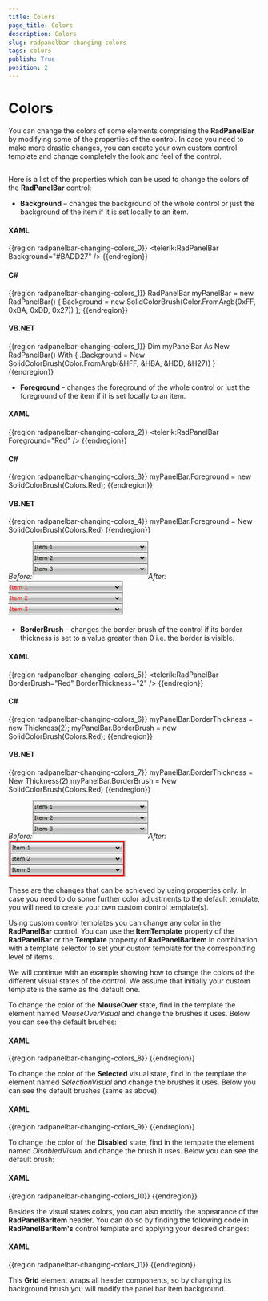 ```yaml
---
title: Colors
page_title: Colors
description: Colors
slug: radpanelbar-changing-colors
tags: colors
publish: True
position: 2
---
```


# Colors



You can change the colors of some elements comprising the __RadPanelBar__ by modifying some of the properties of the control. In case you need to make more drastic changes, you can create your own custom control template and change completely the look and feel of the control.
	  

## 

Here is a list of the properties which can be used to change the colors of the __RadPanelBar__ control:
		

* __Background__ – changes the background of the whole control or just the background of the item if it is set locally to an item.
			

#### __XAML__

{{region radpanelbar-changing-colors_0}}
	<telerik:RadPanelBar Background="#BADD27" />
	{{endregion}}



#### __C#__

{{region radpanelbar-changing-colors_1}}
			RadPanelBar myPanelBar = new RadPanelBar()
			{
				Background = new SolidColorBrush(Color.FromArgb(0xFF, 0xBA, 0xDD, 0x27))
			};
	{{endregion}}



#### __VB.NET__

{{region radpanelbar-changing-colors_1}}
		Dim myPanelBar As New RadPanelBar() With {
		 .Background = New SolidColorBrush(Color.FromArgb(&HFF, &HBA, &HDD, &H27))
		}
	{{endregion}}



* __Foreground__ - changes the foreground of the whole control or just the foreground of the item if it is set locally to an item.
			

#### __XAML__

{{region radpanelbar-changing-colors_2}}
	<telerik:RadPanelBar Foreground="Red" />
	{{endregion}}



#### __C#__

{{region radpanelbar-changing-colors_3}}
			myPanelBar.Foreground = new SolidColorBrush(Colors.Red);
	{{endregion}}



#### __VB.NET__

{{region radpanelbar-changing-colors_4}}
		myPanelBar.Foreground = New SolidColorBrush(Colors.Red)
	{{endregion}}

*Before:*![Rad Panel Bar foreground before](images/RadPanelBar_foreground_before.png)*After:*![Rad Panel Bar foreground after](images/RadPanelBar_foreground_after.png)

* __BorderBrush__ - changes the border brush of the control if its border thickness is set to a value greater than 0 i.e. the border is visible.
			

#### __XAML__

{{region radpanelbar-changing-colors_5}}
	<telerik:RadPanelBar BorderBrush="Red" BorderThickness="2" />
	{{endregion}}



#### __C#__

{{region radpanelbar-changing-colors_6}}
			myPanelBar.BorderThickness = new Thickness(2);
			myPanelBar.BorderBrush = new SolidColorBrush(Colors.Red);
	{{endregion}}



#### __VB.NET__

{{region radpanelbar-changing-colors_7}}
		myPanelBar.BorderThickness = New Thickness(2)
		myPanelBar.BorderBrush = New SolidColorBrush(Colors.Red)
	{{endregion}}

*Before:*![Rad Panel Bar foreground before](images/RadPanelBar_foreground_before.png)*After:*![Rad Panel Bar border red](images/RadPanelBar_border_red.png)

These are the changes that can be achieved by using properties only. In case you need to do some further color adjustments to the default template, you will need to create your own custom control template(s).

Using custom control templates you can change any color in the __RadPanelBar__ control. You can use the __ItemTemplate__ property of the __RadPanelBar__ or the __Template__ property of __RadPanelBarItem__ in combination with a template selector to set your custom template for the corresponding level of items.
		

We will continue with an example showing how to change the colors of the different visual states of the control. We assume that initially your custom template is the same as the default one.

To change the color of the __MouseOver__ state, find in the template the element named *MouseOverVisual* and change the brushes it uses. Below you can see the default brushes:
		

#### __XAML__

{{region radpanelbar-changing-colors_8}}
	<SolidColorBrush x:Key="RadPanelBar_MouseOverBorder" Color="#FFdbdbdb" />
	<LinearGradientBrush x:Key="RadPanelBar_SubMouseOver" EndPoint="0,1">
	<GradientStop Color="#FFf8f6f9" Offset="0" />
	<GradientStop Color="#FFf0f0f0" Offset="1" />
	</LinearGradientBrush>
	{{endregion}}



To change the color of the __Selected__ visual state, find in the template the element named *SelectionVisual* and change the brushes it uses. Below you can see the default brushes (same as above):
		

#### __XAML__

{{region radpanelbar-changing-colors_9}}
	<!-- Selection -->
	<SolidColorBrush x:Key="RadPanelBar_MouseOverBorder" Color="#FFdbdbdb" />
	<LinearGradientBrush x:Key="RadPanelBar_SubMouseOver" EndPoint="0,1">
	<GradientStop Color="#FFf8f6f9" Offset="0" />
	<GradientStop Color="#FFf0f0f0" Offset="1" />
	</LinearGradientBrush>
	{{endregion}}



To change the color of the __Disabled__ state, find in the template the element named *DisabledVisual* and change the brush it uses. Below you can see the default brush:
		

#### __XAML__

{{region radpanelbar-changing-colors_10}}
	<!-- Disabled -->
	<SolidColorBrush x:Key="DisabledBrush" Color="#99FFFFFF"></SolidColorBrush>
	{{endregion}}



Besides the visual states colors, you can also modify the appearance of the __RadPanelBarItem__ header. You can do so by finding the following code in __RadPanelBarItem's__ control template and applying your desired changes:
		

#### __XAML__

{{region radpanelbar-changing-colors_11}}
	<Grid x:Name="HeaderRow" Background="Transparent">
	{{endregion}}



This __Grid__ element wraps all header components, so by changing its background brush you will modify the panel bar item background.
		
